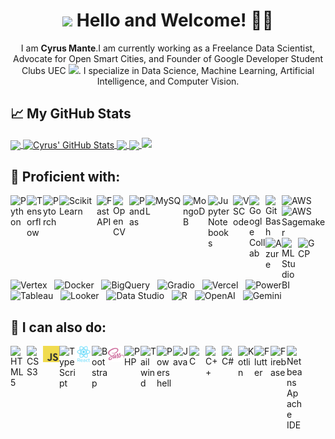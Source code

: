 <div align="center">
<h1><img src="https://raw.githubusercontent.com/MartinHeinz/MartinHeinz/master/wave.gif" width="30px"> Hello and Welcome! 🧑‍💻</h1>

I am <b> Cyrus Mante</b>.I am currently working as a Freelance Data Scientist, Advocate for Open Smart Cities, and Founder of Google Developer Student Clubs UEC <img src="https://seeklogo.com/images/G/google-developers-logo-F8BF3155AC-seeklogo.com.png" width=20px>. I specialize in Data Science, Machine Learning, Artificial Intelligence, and Computer Vision.
</div>

## &#x1f4c8; My GitHub Stats
<div align="left">
<a href="https://github.com/mattekudacy/mattekudacy">
  <img align="center" src="https://github-readme-stats.vercel.app/api/top-langs/?username=mattekudacy&theme=radical" />
</a>
<a href="https://github.com/mattekudacy/mattekudacy">
  <img align="center" src="https://github-readme-stats.vercel.app/api?username=mattekudacy&show_icons=true&line_height=40&count_private=true&theme=radical" alt="Cyrus' GitHub Stats" />
</a>

<a href="https://github.com/mattekudacy/notevision-app">
  <img align="center" src="https://github-readme-stats.vercel.app/api/pin/?username=mattekudacy&repo=notevision-app&theme=radical" />
</a>

<a href="https://github.com/mattekudacy/spotify-recommendation-and-analysis">
  <img align="center" src="https://github-readme-stats.vercel.app/api/pin/?username=mattekudacy&repo=spotify-recommendation-and-analysis&hline_height=50&theme=radical" />
</a>  


<a href="https://streak-stats.demolab.com?user=mattekudacy&theme=radical">
  <img src="https://streak-stats.demolab.com?user=mattekudacy&theme=radical" width=420/>
</a>
</div>

## 🔧 Proficient with:
<img align="left" alt="Python" width="26px" src="https://cdn-icons-png.flaticon.com/512/5968/5968350.png" />
<img align="left" alt="Tensorflow" width="26px" src="https://upload.wikimedia.org/wikipedia/commons/thumb/2/2d/Tensorflow_logo.svg/1915px-Tensorflow_logo.svg.png" />
<img align="left" alt="Pytorch" width="26px" src="https://upload.wikimedia.org/wikipedia/commons/thumb/1/10/PyTorch_logo_icon.svg/640px-PyTorch_logo_icon.svg.png" />
<img align="left" alt="Scikit Learn" width="60px" src="https://upload.wikimedia.org/wikipedia/commons/thumb/0/05/Scikit_learn_logo_small.svg/1280px-Scikit_learn_logo_small.svg.png" />
<img align="left" alt="Fast API" width="26px" src="https://cdn.worldvectorlogo.com/logos/fastapi.svg" />
<img align="left" alt="OpenCV" width="26px" src="https://github.com/opencv/opencv/wiki/logo/OpenCV_logo_no_text.png" />
<img align="left" alt="Pandas" width="26px" src="https://pandas.pydata.org//static/img/favicon_white.ico" />
<img align="left" alt="MySQL" width="60x" src="https://upload.wikimedia.org/wikipedia/labs/8/8e/Mysql_logo.png" />
<img align="left" alt="MongoDB" width="40px" src="https://cdn.icon-icons.com/icons2/2415/PNG/512/mongodb_original_wordmark_logo_icon_146425.png" />
<img align="left" alt="Jupyter Notebooks" width="40px" src="https://upload.wikimedia.org/wikipedia/commons/thumb/3/38/Jupyter_logo.svg/883px-Jupyter_logo.svg.png" />
<img align="left" alt="VSCode" width="26px" src="https://upload.wikimedia.org/wikipedia/commons/thumb/9/9a/Visual_Studio_Code_1.35_icon.svg/2048px-Visual_Studio_Code_1.35_icon.svg.png" />
<img align="left" alt="Google Collab" width="26px" src="https://repository-images.githubusercontent.com/228673061/b2c25180-3bff-11ea-965f-4b34f4c6be08" />
<img align="left" alt="GitBash" width="26px" src="https://cdn.worldvectorlogo.com/logos/git-bash.svg" />
<img align="left" alt="AWS" width="50px" src="https://upload.wikimedia.org/wikipedia/commons/thumb/9/93/Amazon_Web_Services_Logo.svg/2560px-Amazon_Web_Services_Logo.svg.png" />
<img align="left" alt="AWS Sagemaker" width="70px" src="https://2pisoftware.com/wp-content/uploads/2023/03/sagemaker-1-300x209.png" />
<img align="left" alt="Azure" width="26px" src="https://swimburger.net/media/ppnn3pcl/azure.png" />
<img align="left" alt="MLStudio" width="26px" src="https://ms-toolsai.gallerycdn.vsassets.io/extensions/ms-toolsai/vscode-ai/0.45.2023122909/1703841324888/Microsoft.VisualStudio.Services.Icons.Default" />
<img align="left" alt="GCP" width="30px" src="https://www.gend.co/hs-fs/hubfs/gcp-logo-cloud.png?width=730&name=gcp-logo-cloud.png" />
<br><br><br>
<div align="left">
  <img alt="Vertex" width="30px" src="https://stacktics.com/wp-content/uploads/2022/12/managed-ai-services-icon.png" />&nbsp&nbsp
  <img alt="Docker" width="30px" src="https://cdn4.iconfinder.com/data/icons/logos-and-brands/512/97_Docker_logo_logos-512.png" />&nbsp&nbsp
  <img alt="BigQuery" width="30px" src="https://cdn.icon-icons.com/icons2/2699/PNG/512/google_bigquery_logo_icon_168150.png" />&nbsp&nbsp
  <img alt="Gradio" width="26px" src="https://seeklogo.com/images/G/gradio-icon-logo-908AE1836C-seeklogo.com.png" />&nbsp&nbsp
  <img alt="Vercel" width="26px" src="https://assets.vercel.com/image/upload/front/favicon/vercel/180x180.png" />&nbsp&nbsp
  <img alt="PowerBI" width="26px" src="https://upload.wikimedia.org/wikipedia/commons/thumb/c/cf/New_Power_BI_Logo.svg/1200px-New_Power_BI_Logo.svg.png" />&nbsp&nbsp
  <img alt="Tableau" width="26px" src="https://www.lundatech.com/hubfs/tableau-logo.png" />&nbsp&nbsp
  <img alt="Looker" width="20px" src="https://seeklogo.com/images/G/google-looker-logo-B27BD25E4E-seeklogo.com.png" />&nbsp&nbsp
  <img alt="Data Studio" width="30px" src="https://seeklogo.com/images/G/google-data-studio-logo-6577854870-seeklogo.com.png" />&nbsp&nbsp
  <img alt="R" width="30px" src="https://upload.wikimedia.org/wikipedia/commons/thumb/1/1b/R_logo.svg/2560px-R_logo.svg.png" />&nbsp&nbsp
  <img alt="OpenAI" width="30px" src="https://static.vecteezy.com/system/resources/previews/022/227/364/non_2x/openai-chatgpt-logo-icon-free-png.png" />&nbsp&nbsp
  <img alt="Gemini" width="30px" src="https://cdn.sanity.io/images/e3itcv4k/production/c2f0bd228707148277c82143363067f11176ce69-900x900.webp" />&nbsp&nbsp
</div>

## 🧭 I can also do:
<img align="left" alt="HTML5" width="26px" src="https://cdn-icons-png.flaticon.com/512/732/732212.png" />
<img align="left" alt="CSS3" width="26px" src="https://cdn-icons-png.flaticon.com/512/732/732190.png" />
<img align="left" alt="JavaScript" width="26px" src="https://raw.githubusercontent.com/github/explore/80688e429a7d4ef2fca1e82350fe8e3517d3494d/topics/javascript/javascript.png" />
<img align="left" alt="TypeScript" width="26px" src="https://cdn-icons-png.flaticon.com/512/5968/5968381.png" />
<img align="left" alt="React" width="26px" src="https://raw.githubusercontent.com/devicons/devicon/master/icons/react/react-original-wordmark.svg" />
<img align="left" alt="Bootstrap" width="26px" src="https://cdn-icons-png.flaticon.com/512/5968/5968672.png"/>
<img align="left" alt="Sass" width="26px" src="https://raw.githubusercontent.com/github/explore/80688e429a7d4ef2fca1e82350fe8e3517d3494d/topics/sass/sass.png" />
<img align="left" alt="PHP" width="26px" src="https://cdn.iconscout.com/icon/free/png-256/php-3521631-2945075.png"/>
<img align="left" alt="Tailwind" width="26px" src="https://upload.wikimedia.org/wikipedia/commons/thumb/d/d5/Tailwind_CSS_Logo.svg/1200px-Tailwind_CSS_Logo.svg.png"/>
<img align="left" alt="Powershell" width="26px" src="https://upload.wikimedia.org/wikipedia/commons/2/2f/PowerShell_5.0_icon.png"/>
<img align="left" alt="Java" width="26px" src="https://cdn-icons-png.flaticon.com/512/226/226777.png"/>
<img align="left" alt="C" width="26px" src="https://upload.wikimedia.org/wikipedia/commons/thumb/1/18/C_Programming_Language.svg/926px-C_Programming_Language.svg.png"/>
<img align="left" alt="C++" width="26px" src="https://upload.wikimedia.org/wikipedia/commons/thumb/1/18/ISO_C%2B%2B_Logo.svg/1822px-ISO_C%2B%2B_Logo.svg.png"/>
<img align="left" alt="C#" width="26px" src="https://static-00.iconduck.com/assets.00/c-sharp-c-icon-456x512-9sej0lrz.png"/>  
<img align="left" alt="Kotlin" width="26px" src="https://upload.wikimedia.org/wikipedia/commons/thumb/0/06/Kotlin_Icon.svg/1200px-Kotlin_Icon.svg.png"/> 
<img align="left" alt="Flutter" width="26px" src="https://cdn.iconscout.com/icon/free/png-256/free-flutter-2038877-1720090.png"/> 
<img align="left" alt="Firebase" width="26px" src="https://cdn.iconscout.com/icon/free/png-256/free-firebase-3628772-3030134.png" />
<img align="left" alt="Netbeans Apache IDE" width="26px" src="https://upload.wikimedia.org/wikipedia/commons/thumb/9/98/Apache_NetBeans_Logo.svg/1200px-Apache_NetBeans_Logo.svg.png"/>

<!--
**mattekudacy/mattekudacy** is a ✨ _special_ ✨ repository because its `README.md` (this file) appears on your GitHub profile.

Here are some ideas to get you started:

- 🔭 I’m currently working on ...
- 🌱 I’m currently learning ...
- 👯 I’m looking to collaborate on ...
- 🤔 I’m looking for help with ...
- 💬 Ask me about ...
- 📫 How to reach me: ...
- 😄 Pronouns: ...
- ⚡ Fun fact: ...
-->
